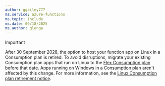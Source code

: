 ```yaml
---
author: ggailey777
ms.service: azure-functions
ms.topic: include
ms.date: 09/18/2025
ms.author: glenga
---
```


> [!IMPORTANT]  
> After 30 September 2028, the option to host your function app on Linux in a Consumption plan is retired. To avoid disruptions, migrate your existing Consumption plan apps that run on Linux to the [Flex Consumption plan](./flex-consumption-plan.md) before that date. Apps running on Windows in a Consumption plan aren't affected by this change.
> For more information, see the [Linux Consumption plan retirement notice](https://go.microsoft.com/fwlink/?linkid=2335809).